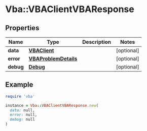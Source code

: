 # Vba::VBAClientVBAResponse

## Properties

| Name | Type | Description | Notes |
| ---- | ---- | ----------- | ----- |
| **data** | [**VBAClient**](VBAClient.md) |  | [optional] |
| **error** | [**VBAProblemDetails**](VBAProblemDetails.md) |  | [optional] |
| **debug** | [**Debug**](Debug.md) |  | [optional] |

## Example

```ruby
require 'vba'

instance = Vba::VBAClientVBAResponse.new(
  data: null,
  error: null,
  debug: null
)
```

